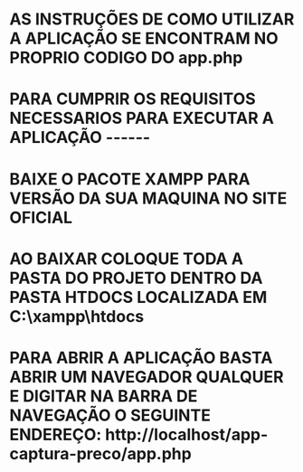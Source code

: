 # AS INSTRUÇÕES DE COMO UTILIZAR A APLICAÇÃO SE ENCONTRAM NO PROPRIO CODIGO DO app.php
# PARA CUMPRIR OS REQUISITOS NECESSARIOS PARA EXECUTAR A APLICAÇÃO ------
# BAIXE O PACOTE XAMPP PARA VERSÃO DA SUA MAQUINA NO SITE OFICIAL
# AO BAIXAR COLOQUE TODA A PASTA DO PROJETO DENTRO DA PASTA HTDOCS LOCALIZADA EM C:\xampp\htdocs
# PARA ABRIR A APLICAÇÃO BASTA ABRIR UM NAVEGADOR QUALQUER E DIGITAR NA BARRA DE NAVEGAÇÃO O SEGUINTE ENDEREÇO: http://localhost/app-captura-preco/app.php
